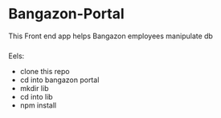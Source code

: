 # Bangazon-Portal
This Front end app helps Bangazon employees manipulate db

###
Eels: 
- clone this repo
- cd into bangazon portal
- mkdir lib
- cd into lib
- npm install 

